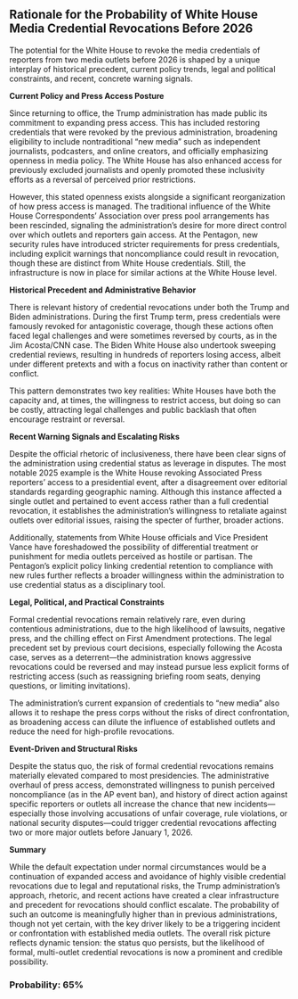 ## Rationale for the Probability of White House Media Credential Revocations Before 2026

The potential for the White House to revoke the media credentials of reporters from two media outlets before 2026 is shaped by a unique interplay of historical precedent, current policy trends, legal and political constraints, and recent, concrete warning signals.

**Current Policy and Press Access Posture**

Since returning to office, the Trump administration has made public its commitment to expanding press access. This has included restoring credentials that were revoked by the previous administration, broadening eligibility to include nontraditional “new media” such as independent journalists, podcasters, and online creators, and officially emphasizing openness in media policy. The White House has also enhanced access for previously excluded journalists and openly promoted these inclusivity efforts as a reversal of perceived prior restrictions.

However, this stated openness exists alongside a significant reorganization of how press access is managed. The traditional influence of the White House Correspondents’ Association over press pool arrangements has been rescinded, signaling the administration’s desire for more direct control over which outlets and reporters gain access. At the Pentagon, new security rules have introduced stricter requirements for press credentials, including explicit warnings that noncompliance could result in revocation, though these are distinct from White House credentials. Still, the infrastructure is now in place for similar actions at the White House level.

**Historical Precedent and Administrative Behavior**

There is relevant history of credential revocations under both the Trump and Biden administrations. During the first Trump term, press credentials were famously revoked for antagonistic coverage, though these actions often faced legal challenges and were sometimes reversed by courts, as in the Jim Acosta/CNN case. The Biden White House also undertook sweeping credential reviews, resulting in hundreds of reporters losing access, albeit under different pretexts and with a focus on inactivity rather than content or conflict.

This pattern demonstrates two key realities: White Houses have both the capacity and, at times, the willingness to restrict access, but doing so can be costly, attracting legal challenges and public backlash that often encourage restraint or reversal.

**Recent Warning Signals and Escalating Risks**

Despite the official rhetoric of inclusiveness, there have been clear signs of the administration using credential status as leverage in disputes. The most notable 2025 example is the White House revoking Associated Press reporters’ access to a presidential event, after a disagreement over editorial standards regarding geographic naming. Although this instance affected a single outlet and pertained to event access rather than a full credential revocation, it establishes the administration’s willingness to retaliate against outlets over editorial issues, raising the specter of further, broader actions.

Additionally, statements from White House officials and Vice President Vance have foreshadowed the possibility of differential treatment or punishment for media outlets perceived as hostile or partisan. The Pentagon’s explicit policy linking credential retention to compliance with new rules further reflects a broader willingness within the administration to use credential status as a disciplinary tool.

**Legal, Political, and Practical Constraints**

Formal credential revocations remain relatively rare, even during contentious administrations, due to the high likelihood of lawsuits, negative press, and the chilling effect on First Amendment protections. The legal precedent set by previous court decisions, especially following the Acosta case, serves as a deterrent—the administration knows aggressive revocations could be reversed and may instead pursue less explicit forms of restricting access (such as reassigning briefing room seats, denying questions, or limiting invitations).

The administration’s current expansion of credentials to “new media” also allows it to reshape the press corps without the risks of direct confrontation, as broadening access can dilute the influence of established outlets and reduce the need for high-profile revocations.

**Event-Driven and Structural Risks**

Despite the status quo, the risk of formal credential revocations remains materially elevated compared to most presidencies. The administrative overhaul of press access, demonstrated willingness to punish perceived noncompliance (as in the AP event ban), and history of direct action against specific reporters or outlets all increase the chance that new incidents—especially those involving accusations of unfair coverage, rule violations, or national security disputes—could trigger credential revocations affecting two or more major outlets before January 1, 2026.

**Summary**

While the default expectation under normal circumstances would be a continuation of expanded access and avoidance of highly visible credential revocations due to legal and reputational risks, the Trump administration’s approach, rhetoric, and recent actions have created a clear infrastructure and precedent for revocations should conflict escalate. The probability of such an outcome is meaningfully higher than in previous administrations, though not yet certain, with the key driver likely to be a triggering incident or confrontation with established media outlets. The overall risk picture reflects dynamic tension: the status quo persists, but the likelihood of formal, multi-outlet credential revocations is now a prominent and credible possibility.

### Probability: 65%